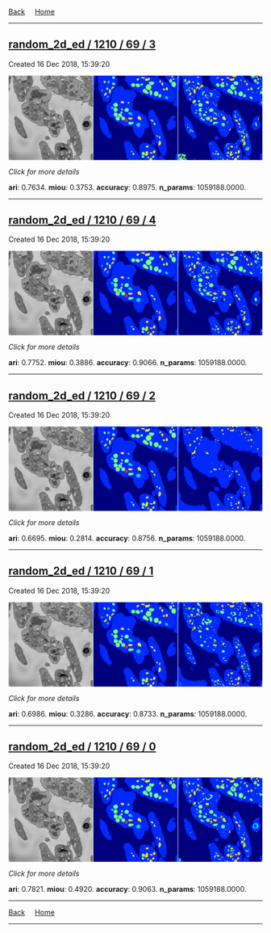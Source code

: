 
[Back](..)&nbsp;&nbsp;&nbsp;&nbsp;&nbsp;[Home](https://leapmanlab.github.io/snapshots)

---

<div class="summary"><a href="3"><h2>random_2d_ed / 1210 / 69 / 3</h2></a><p>Created 16 Dec 2018, 15:39:20
</p><a href="3"><img src="3/media/summary.png" align="center"></a><p>
<i>Click for more details</i>
</p></div>

**ari**: 0.7634. **miou**: 0.3753. **accuracy**: 0.8975. **n_params**: 1059188.0000. 

---

<div class="summary"><a href="4"><h2>random_2d_ed / 1210 / 69 / 4</h2></a><p>Created 16 Dec 2018, 15:39:20
</p><a href="4"><img src="4/media/summary.png" align="center"></a><p>
<i>Click for more details</i>
</p></div>

**ari**: 0.7752. **miou**: 0.3886. **accuracy**: 0.9066. **n_params**: 1059188.0000. 

---

<div class="summary"><a href="2"><h2>random_2d_ed / 1210 / 69 / 2</h2></a><p>Created 16 Dec 2018, 15:39:20
</p><a href="2"><img src="2/media/summary.png" align="center"></a><p>
<i>Click for more details</i>
</p></div>

**ari**: 0.6695. **miou**: 0.2814. **accuracy**: 0.8756. **n_params**: 1059188.0000. 

---

<div class="summary"><a href="1"><h2>random_2d_ed / 1210 / 69 / 1</h2></a><p>Created 16 Dec 2018, 15:39:20
</p><a href="1"><img src="1/media/summary.png" align="center"></a><p>
<i>Click for more details</i>
</p></div>

**ari**: 0.6986. **miou**: 0.3286. **accuracy**: 0.8733. **n_params**: 1059188.0000. 

---

<div class="summary"><a href="0"><h2>random_2d_ed / 1210 / 69 / 0</h2></a><p>Created 16 Dec 2018, 15:39:20
</p><a href="0"><img src="0/media/summary.png" align="center"></a><p>
<i>Click for more details</i>
</p></div>

**ari**: 0.7821. **miou**: 0.4920. **accuracy**: 0.9063. **n_params**: 1059188.0000. 

---

[Back](..)&nbsp;&nbsp;&nbsp;&nbsp;&nbsp;[Home](https://leapmanlab.github.io/snapshots)

---
